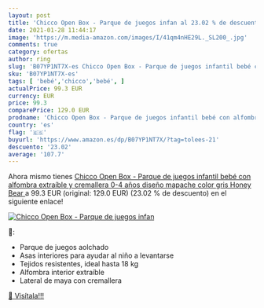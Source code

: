 ```yaml
---
layout: post
title: 'Chicco Open Box - Parque de juegos infan al 23.02 % de descuento'
date: 2021-01-28 11:44:17
image: 'https://m.media-amazon.com/images/I/41qm4nHE29L._SL200_.jpg'
comments: true
category: ofertas
author: ring
slug: 'B07YP1NT7X-es Chicco Open Box - Parque de juegos infantil bebé con...'
sku: 'B07YP1NT7X-es'
tags: [ 'bebé','chicco','bebé', ]
actualPrice: 99.3 EUR
currency: EUR
price: 99.3
comparePrice: 129.0 EUR
prodname: 'Chicco Open Box - Parque de juegos infantil bebé con alfombra extraíble y cremallera  0-4 años  diseño mapache color gris  Honey Bear '
country: 'es'
flag: '🇪🇸'
buyurl: 'https://www.amazon.es/dp/B07YP1NT7X/?tag=tolees-21'
descuento: '23.02'
average: '107.7'
---
```


Ahora mismo tienes [Chicco Open Box - Parque de juegos infantil bebé con alfombra extraíble y cremallera  0-4 años  diseño mapache color gris  Honey Bear ](https://www.amazon.es/dp/B07YP1NT7X/?tag=tolees-21) a 99.3 EUR (original: 129.0 EUR) (23.02 %  de descuento) en el siguiente enlace!

[![Chicco Open Box - Parque de juegos infan](https://m.media-amazon.com/images/I/41qm4nHE29L._SL200_.jpg)](https://www.amazon.es/dp/B07YP1NT7X/?tag=tolees-21)

🔎:

- Parque de juegos aolchado
- Asas interiores para ayudar al niño a levantarse
- Tejidos resistentes, ideal hasta 18 kg
- Alfombra interior extraíble
- Lateral de maya con cremallera

[🛒 Visítala!!!](https://www.amazon.es/dp/B07YP1NT7X/?tag=tolees-21)
